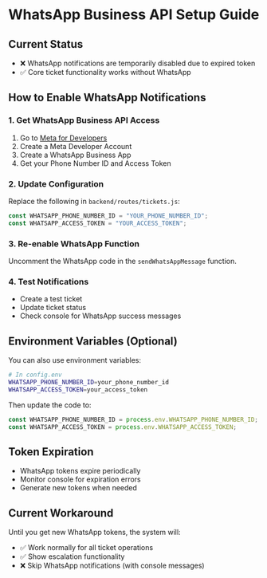 # WhatsApp Business API Setup Guide

## Current Status
- ❌ WhatsApp notifications are temporarily disabled due to expired token
- ✅ Core ticket functionality works without WhatsApp

## How to Enable WhatsApp Notifications

### 1. Get WhatsApp Business API Access
1. Go to [Meta for Developers](https://developers.facebook.com/)
2. Create a Meta Developer Account
3. Create a WhatsApp Business App
4. Get your Phone Number ID and Access Token

### 2. Update Configuration
Replace the following in `backend/routes/tickets.js`:

```javascript
const WHATSAPP_PHONE_NUMBER_ID = "YOUR_PHONE_NUMBER_ID";
const WHATSAPP_ACCESS_TOKEN = "YOUR_ACCESS_TOKEN";
```

### 3. Re-enable WhatsApp Function
Uncomment the WhatsApp code in the `sendWhatsAppMessage` function.

### 4. Test Notifications
- Create a test ticket
- Update ticket status
- Check console for WhatsApp success messages

## Environment Variables (Optional)
You can also use environment variables:

```bash
# In config.env
WHATSAPP_PHONE_NUMBER_ID=your_phone_number_id
WHATSAPP_ACCESS_TOKEN=your_access_token
```

Then update the code to:
```javascript
const WHATSAPP_PHONE_NUMBER_ID = process.env.WHATSAPP_PHONE_NUMBER_ID;
const WHATSAPP_ACCESS_TOKEN = process.env.WHATSAPP_ACCESS_TOKEN;
```

## Token Expiration
- WhatsApp tokens expire periodically
- Monitor console for expiration errors
- Generate new tokens when needed

## Current Workaround
Until you get new WhatsApp tokens, the system will:
- ✅ Work normally for all ticket operations
- ✅ Show escalation functionality
- ❌ Skip WhatsApp notifications (with console messages) 